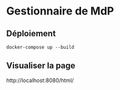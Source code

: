 # Gestionnaire de MdP

## Déploiement

```shell
docker-compose up --build
```

## Visualiser la page
http://localhost:8080/html/